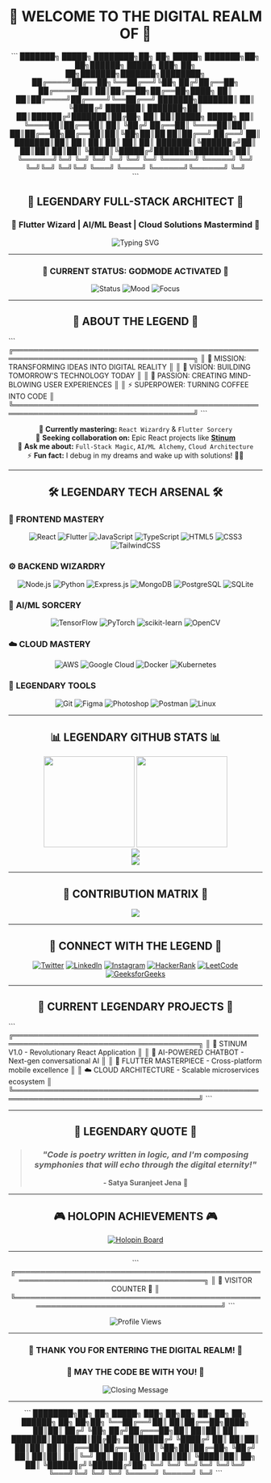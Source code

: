 <div align="center">

# 🌌 WELCOME TO THE DIGITAL REALM OF 🌌

</div>

<div align="center">
  
\`\`\`
███████╗ █████╗ ████████╗██╗   ██╗ █████╗     ███████╗██╗   ██╗██████╗  █████╗ ███╗   ██╗     ██╗███████╗███████╗████████╗
██╔════╝██╔══██╗╚══██╔══╝╚██╗ ██╔╝██╔══██╗    ██╔════╝██║   ██║██╔══██╗██╔══██╗████╗  ██║     ██║██╔════╝██╔════╝╚══██╔══╝
███████╗███████║   ██║    ╚████╔╝ ███████║    ███████╗██║   ██║██████╔╝███████║██╔██╗ ██║     ██║█████╗  █████╗     ██║   
╚════██║██╔══██║   ██║     ╚██╔╝  ██╔══██║    ╚════██║██║   ██║██╔══██╗██╔══██║██║╚██╗██║██   ██║██╔══╝  ██╔══╝     ██║   
███████║██║  ██║   ██║      ██║   ██║  ██║    ███████║╚██████╔╝██║  ██║██║  ██║██║ ╚████║╚█████╔╝███████╗███████╗   ██║   
╚══════╝╚═╝  ╚═╝   ╚═╝      ╚═╝   ╚═╝  ╚═╝    ╚══════╝ ╚═════╝ ╚═╝  ╚═╝╚═╝  ╚═╝╚═╝  ╚═══╝ ╚════╝ ╚══════╝╚══════╝   ╚═╝   
\`\`\`

</div>

<div align="center">

## 🚀 **LEGENDARY FULL-STACK ARCHITECT** 🚀
### 💫 **Flutter Wizard | AI/ML Beast | Cloud Solutions Mastermind** 💫

<img src="https://readme-typing-svg.herokuapp.com?font=Orbitron&size=35&pause=1000&color=00F5FF&center=true&vCenter=true&width=1000&lines=WELCOME+TO+THE+MATRIX+OF+CODE!;FULL-STACK+DEVELOPER+EXTRAORDINAIRE!;AI%2FML+ENGINEER+%7C+CLOUD+ARCHITECT;BUILDING+THE+FUTURE+ONE+LINE+AT+A+TIME!;READY+TO+REVOLUTIONIZE+TECHNOLOGY!" alt="Typing SVG" />

</div>

---

<div align="center">

### 🌈 **CURRENT STATUS: GODMODE ACTIVATED** 🌈

![Status](https://img.shields.io/badge/STATUS-CODING%20BEAST%20MODE-00ff41?style=for-the-badge&logo=matrix&logoColor=white)
![Mood](https://img.shields.io/badge/MOOD-LEGENDARY-ff6b35?style=for-the-badge&logo=fire&logoColor=white)
![Focus](https://img.shields.io/badge/FOCUS-BUILDING%20THE%20FUTURE-9d4edd?style=for-the-badge&logo=rocket&logoColor=white)

</div>

---

<div align="center">

## 🎯 **ABOUT THE LEGEND** 🎯

</div>

\`\`\`
╔══════════════════════════════════════════════════════════════════════════════════════╗
║  🌟 MISSION: TRANSFORMING IDEAS INTO DIGITAL REALITY                                 ║
║  🚀 VISION: BUILDING TOMORROW'S TECHNOLOGY TODAY                                     ║
║  💎 PASSION: CREATING MIND-BLOWING USER EXPERIENCES                                  ║
║  ⚡ SUPERPOWER: TURNING COFFEE INTO CODE                                             ║
╚══════════════════════════════════════════════════════════════════════════════════════╝
\`\`\`

<div align="center">

🌱 **Currently mastering:** `React Wizardry` & `Flutter Sorcery`  
👯 **Seeking collaboration on:** Epic React projects like [**Stinum**](https://github.com/Satyasuranjeet/Stinum_V1.0)  
💬 **Ask me about:** `Full-Stack Magic`, `AI/ML Alchemy`, `Cloud Architecture`  
⚡ **Fun fact:** I debug in my dreams and wake up with solutions! 🧠✨  

</div>

---

<div align="center">

## 🛠️ **LEGENDARY TECH ARSENAL** 🛠️

</div>

### 🎨 **FRONTEND MASTERY**
<div align="center">

![React](https://img.shields.io/badge/React-20232A?style=for-the-badge&logo=react&logoColor=61DAFB)
![Flutter](https://img.shields.io/badge/Flutter-02569B?style=for-the-badge&logo=flutter&logoColor=white)
![JavaScript](https://img.shields.io/badge/JavaScript-F7DF1E?style=for-the-badge&logo=javascript&logoColor=black)
![TypeScript](https://img.shields.io/badge/TypeScript-007ACC?style=for-the-badge&logo=typescript&logoColor=white)
![HTML5](https://img.shields.io/badge/HTML5-E34F26?style=for-the-badge&logo=html5&logoColor=white)
![CSS3](https://img.shields.io/badge/CSS3-1572B6?style=for-the-badge&logo=css3&logoColor=white)
![TailwindCSS](https://img.shields.io/badge/Tailwind_CSS-38B2AC?style=for-the-badge&logo=tailwind-css&logoColor=white)

</div>

### ⚙️ **BACKEND WIZARDRY**
<div align="center">

![Node.js](https://img.shields.io/badge/Node.js-43853D?style=for-the-badge&logo=node.js&logoColor=white)
![Python](https://img.shields.io/badge/Python-3776AB?style=for-the-badge&logo=python&logoColor=white)
![Express.js](https://img.shields.io/badge/Express.js-404D59?style=for-the-badge)
![MongoDB](https://img.shields.io/badge/MongoDB-4EA94B?style=for-the-badge&logo=mongodb&logoColor=white)
![PostgreSQL](https://img.shields.io/badge/PostgreSQL-316192?style=for-the-badge&logo=postgresql&logoColor=white)
![SQLite](https://img.shields.io/badge/SQLite-07405E?style=for-the-badge&logo=sqlite&logoColor=white)

</div>

### 🤖 **AI/ML SORCERY**
<div align="center">

![TensorFlow](https://img.shields.io/badge/TensorFlow-FF6F00?style=for-the-badge&logo=tensorflow&logoColor=white)
![PyTorch](https://img.shields.io/badge/PyTorch-EE4C2C?style=for-the-badge&logo=pytorch&logoColor=white)
![scikit-learn](https://img.shields.io/badge/scikit--learn-F7931E?style=for-the-badge&logo=scikit-learn&logoColor=white)
![OpenCV](https://img.shields.io/badge/OpenCV-27338e?style=for-the-badge&logo=OpenCV&logoColor=white)

</div>

### ☁️ **CLOUD MASTERY**
<div align="center">

![AWS](https://img.shields.io/badge/Amazon_AWS-232F3E?style=for-the-badge&logo=amazon-aws&logoColor=white)
![Google Cloud](https://img.shields.io/badge/Google_Cloud-4285F4?style=for-the-badge&logo=google-cloud&logoColor=white)
![Docker](https://img.shields.io/badge/Docker-2496ED?style=for-the-badge&logo=docker&logoColor=white)
![Kubernetes](https://img.shields.io/badge/Kubernetes-326ce5?style=for-the-badge&logo=kubernetes&logoColor=white)

</div>

### 🔧 **LEGENDARY TOOLS**
<div align="center">

![Git](https://img.shields.io/badge/Git-F05032?style=for-the-badge&logo=git&logoColor=white)
![Figma](https://img.shields.io/badge/Figma-F24E1E?style=for-the-badge&logo=figma&logoColor=white)
![Photoshop](https://img.shields.io/badge/Adobe%20Photoshop-31A8FF?style=for-the-badge&logo=Adobe%20Photoshop&logoColor=black)
![Postman](https://img.shields.io/badge/Postman-FF6C37?style=for-the-badge&logo=postman&logoColor=white)
![Linux](https://img.shields.io/badge/Linux-FCC624?style=for-the-badge&logo=linux&logoColor=black)

</div>

---

<div align="center">

## 📊 **LEGENDARY GITHUB STATS** 📊

</div>

<div align="center">
  <img height="180em" src="https://github-readme-stats.vercel.app/api?username=Satyasuranjeet&show_icons=true&theme=radical&include_all_commits=true&count_private=true&hide_border=true&bg_color=0d1117&title_color=00f5ff&text_color=ffffff&icon_color=ff6b35"/>
  <img height="180em" src="https://github-readme-stats.vercel.app/api/top-langs/?username=Satyasuranjeet&layout=compact&theme=radical&hide_border=true&bg_color=0d1117&title_color=00f5ff&text_color=ffffff"/>
</div>

<div align="center">
  <img src="https://github-readme-streak-stats.herokuapp.com/?user=Satyasuranjeet&theme=radical&hide_border=true&background=0d1117&stroke=00f5ff&ring=ff6b35&fire=ff6b35&currStreakLabel=00f5ff"/>
</div>

<div align="center">
  <img src="https://github-profile-trophy.vercel.app/?username=Satyasuranjeet&theme=radical&no-frame=true&no-bg=true&margin-w=4&row=1"/>
</div>

---

<div align="center">

## 🌟 **CONTRIBUTION MATRIX** 🌟

</div>

<div align="center">
  <img src="https://github-readme-activity-graph.vercel.app/graph?username=Satyasuranjeet&theme=react-dark&bg_color=0d1117&color=00f5ff&line=ff6b35&point=ffffff&area=true&hide_border=true"/>
</div>

---

<div align="center">

## 🔗 **CONNECT WITH THE LEGEND** 🔗

</div>

<div align="center">

[![Twitter](https://img.shields.io/badge/Twitter-1DA1F2?style=for-the-badge&logo=twitter&logoColor=white)](https://twitter.com/satyasuranjeet)
[![LinkedIn](https://img.shields.io/badge/LinkedIn-0077B5?style=for-the-badge&logo=linkedin&logoColor=white)](https://linkedin.com/in/satya-suranjeet-jena-b85277222/)
[![Instagram](https://img.shields.io/badge/Instagram-E4405F?style=for-the-badge&logo=instagram&logoColor=white)](https://instagram.com/satyasuranjeet)
[![HackerRank](https://img.shields.io/badge/-Hackerrank-2EC866?style=for-the-badge&logo=HackerRank&logoColor=white)](https://www.hackerrank.com/satyajena911)
[![LeetCode](https://img.shields.io/badge/LeetCode-000000?style=for-the-badge&logo=LeetCode&logoColor=#d16c06)](https://www.leetcode.com/satyasuranjeet)
[![GeeksforGeeks](https://img.shields.io/badge/GeeksforGeeks-gray?style=for-the-badge&logo=geeksforgeeks&logoColor=35914c)](https://auth.geeksforgeeks.org/user/satyajenzqy8)

</div>

---

<div align="center">

## 🚀 **CURRENT LEGENDARY PROJECTS** 🚀

</div>

\`\`\`
╔═══════════════════════════════════════════════════════════════════════════════════════╗
║  🌟 STINUM V1.0 - Revolutionary React Application                                    ║
║  🤖 AI-POWERED CHATBOT - Next-gen conversational AI                                  ║
║  📱 FLUTTER MASTERPIECE - Cross-platform mobile excellence                           ║
║  ☁️ CLOUD ARCHITECTURE - Scalable microservices ecosystem                            ║
╚═══════════════════════════════════════════════════════════════════════════════════════╝
\`\`\`

---

<div align="center">

## 💭 **LEGENDARY QUOTE** 💭

</div>

<div align="center">

> ### *"Code is poetry written in logic, and I'm composing symphonies that will echo through the digital eternity!"* 
> **- Satya Suranjeet Jena** 🌟

</div>

---

<div align="center">

## 🎮 **HOLOPIN ACHIEVEMENTS** 🎮

</div>

<div align="center">
  <a href="https://holopin.io/@satyajena911">
    <img src="https://holopin.me/satyajena911" alt="Holopin Board"/>
  </a>
</div>

---

<div align="center">

\`\`\`
╔══════════════════════════════════════════════════════════════════════════════════════╗
║                           🌌 VISITOR COUNTER 🌌                                     ║
╚══════════════════════════════════════════════════════════════════════════════════════╝
\`\`\`

<img src="https://komarev.com/ghpvc/?username=satyasuranjeet&label=LEGENDARY%20VISITORS&color=00f5ff&style=for-the-badge" alt="Profile Views"/>

</div>

---

<div align="center">

### 🌟 **THANK YOU FOR ENTERING THE DIGITAL REALM!** 🌟
### 💫 **MAY THE CODE BE WITH YOU!** 💫

<img src="https://readme-typing-svg.herokuapp.com?font=Orbitron&size=25&pause=1000&color=ff6b35&center=true&vCenter=true&width=600&lines=KEEP+CODING+%7C+KEEP+CREATING+%7C+KEEP+INNOVATING!;THE+FUTURE+IS+WHAT+WE+BUILD+TODAY!;LEGENDARY+DEVELOPERS+NEVER+STOP+LEARNING!" alt="Closing Message"/>

</div>

---

<div align="center">

\`\`\`
████████╗██╗  ██╗ █████╗ ███╗   ██╗██╗  ██╗    ██╗   ██╗ ██████╗ ██╗   ██╗██╗
╚══██╔══╝██║  ██║██╔══██╗████╗  ██║██║ ██╔╝    ╚██╗ ██╔╝██╔═══██╗██║   ██║██║
   ██║   ███████║███████║██╔██╗ ██║█████╔╝      ╚████╔╝ ██║   ██║██║   ██║██║
   ██║   ██╔══██║██╔══██║██║╚██╗██║██╔═██╗       ╚██╔╝  ██║   ██║██║   ██║╚═╝
   ██║   ██║  ██║██║  ██║██║ ╚████║██║  ██╗       ██║   ╚██████╔╝╚██████╔╝██╗
   ╚═╝   ╚═╝  ╚═╝╚═╝  ╚═╝╚═╝  ╚═══╝╚═╝  ╚═╝       ╚═╝    ╚═════╝  ╚═════╝ ╚═╝
\`\`\`

</div>
